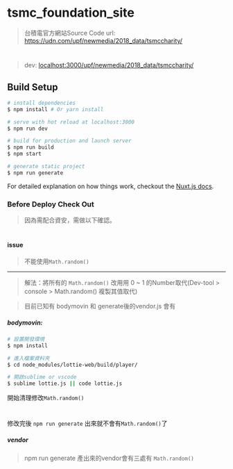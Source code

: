 # tsmc_foundation_site

> 台積電官方網站Source Code
> url: https://udn.com/upf/newmedia/2018_data/tsmccharity/
#
> dev: <localhost:3000/upf/newmedia/2018_data/tsmccharity/>

## Build Setup

``` bash
# install dependencies
$ npm install # Or yarn install

# serve with hot reload at localhost:3000
$ npm run dev

# build for production and launch server
$ npm run build
$ npm start

# generate static project
$ npm run generate
```

For detailed explanation on how things work, checkout the [Nuxt.js docs](https://github.com/nuxt/nuxt.js).

### Before Deploy Check Out
>因為需配合資安，需做以下確認。
#
#### issue
>不能使用` Math.random() `
---
>解法：將所有的 ` Math.random() ` 改用用 0 ~ 1 的Number取代(Dev-tool > console > Math.random() 複製其值取代)

>目前已知有 bodymovin 和 generate後的vendor.js 會有

##### bodymovin:
``` bash
# 設置開發環境
$ npm install

# 進入檔案資料夾
$ cd node_modules/lottie-web/build/player/

# 開啟sublime or vscode
$ sublime lottie.js || code lottie.js

```
開始清理修改` Math.random() `
#
修改完後 ` npm run generate ` 出來就不會有` Math.random() `了
##### vendor
>npm run generate 產出來的vendor會有三處有 ` Math.random() `



